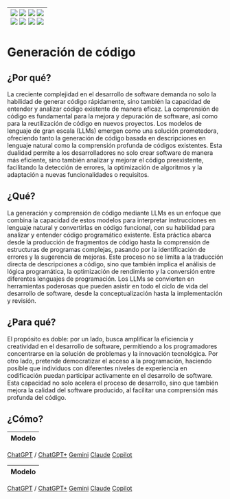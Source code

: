 <div align=right>

|[![](https://img.shields.io/badge/-Inicio-FFF?style=flat&logo=Emlakjet&logoColor=black)](/README.md) [![](https://img.shields.io/badge/-Introducción-FFF?style=flat&logo=abbrobotstudio&logoColor=black)](/documentos/intro.md) [![](https://img.shields.io/badge/-Modelos_de_lenguaje-FFF?style=flat&logo=LiveChat&logoColor=black)](/documentos/LLMs.md) [![](https://img.shields.io/badge/-Panorámica-FFF?style=flat&logo=openstreetmap&logoColor=black)](/documentos/panoramica.md)<br>  [![](https://img.shields.io/badge/-Prompts-FFF?style=flat&logo=Proton&logoColor=black)](/documentos/prompts/README.md) [![](https://img.shields.io/badge/-Ing,_de_prompts-FFF?style=flat&logo=googleearthengine&logoColor=black)](/documentos/ingenieriaDePrompts/README.md) [![](https://img.shields.io/badge/-Patrones-FFF?style=flat&logo=textpattern&logoColor=black)](/documentos/ingenieriaDePrompts/patrones/README.md) [![](https://img.shields.io/badge/-Casos_de_uso-FFF?style=flat&logo=gitbook&logoColor=black)](/documentos/casosDeUso/README.md)|
|-:|

</div>

# Generación de código

## ¿Por qué?

La creciente complejidad en el desarrollo de software demanda no solo la habilidad de generar código rápidamente, sino también la capacidad de entender y analizar código existente de manera eficaz. La comprensión de código es fundamental para la mejora y depuración de software, así como para la reutilización de código en nuevos proyectos. Los modelos de lenguaje de gran escala (LLMs) emergen como una solución prometedora, ofreciendo tanto la generación de código basada en descripciones en lenguaje natural como la comprensión profunda de códigos existentes. Esta dualidad permite a los desarrolladores no solo crear software de manera más eficiente, sino también analizar y mejorar el código preexistente, facilitando la detección de errores, la optimización de algoritmos y la adaptación a nuevas funcionalidades o requisitos.

## ¿Qué?

La generación y comprensión de código mediante LLMs es un enfoque que combina la capacidad de estos modelos para interpretar instrucciones en lenguaje natural y convertirlas en código funcional, con su habilidad para analizar y entender código programático existente. Esta práctica abarca desde la producción de fragmentos de código hasta la comprensión de estructuras de programas complejas, pasando por la identificación de errores y la sugerencia de mejoras. Este proceso no se limita a la traducción directa de descripciones a código, sino que también implica el análisis de lógica programática, la optimización de rendimiento y la conversión entre diferentes lenguajes de programación. Los LLMs se convierten en herramientas poderosas que pueden asistir en todo el ciclo de vida del desarrollo de software, desde la conceptualización hasta la implementación y revisión.

## ¿Para qué?

El propósito es doble: por un lado, busca amplificar la eficiencia y creatividad en el desarrollo de software, permitiendo a los programadores concentrarse en la solución de problemas y la innovación tecnológica. Por otro lado, pretende democratizar el acceso a la programación, haciendo posible que individuos con diferentes niveles de experiencia en codificación puedan participar activamente en el desarrollo de software. Esta capacidad no solo acelera el proceso de desarrollo, sino que también mejora la calidad del software producido, al facilitar una comprensión más profunda del código.

## ¿Cómo?

|Modelo|
|-|
[ChatGPT](https://chat.openai.com/share/6e94086c-0e58-4159-b759-87aebddf1b48) / [ChatGPT+](https://chat.openai.com/share/5a101e8a-e3f3-4570-82bc-e628ef4a4765)
[Gemini](https://g.co/gemini/share/8c646eda27b0)
[Claude](https://claude.ai/chat/1fedf7a4-6efc-483f-99de-6e4e55f1cacb)
[Copilot](https://copilot.microsoft.com/sl/dnVip1LlMY0)

|Modelo|
|-|
[ChatGPT](https://chat.openai.com/share/bed5de39-704d-4cb1-9491-ab7d964c7283) / [ChatGPT+](https://chat.openai.com/share/6c9a1813-7d21-4993-b2e0-92876effb84f)
[Gemini](https://g.co/gemini/share/f588a05b85c9)
[Claude](https://claude.ai/chat/3d843192-2fe3-4fba-8a5b-004a9fc79763)
[Copilot](https://copilot.microsoft.com/sl/kz8AVB2RB6G)

